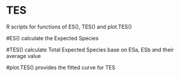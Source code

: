 # TES
R scripts for functions of ES(), TES() and plot.TES()

#ES() calculate the Expected Species

#TES() calculate Total Expected Species base on ESa, ESb and their average value

#plot.TES() provides the fitted curve for TES
